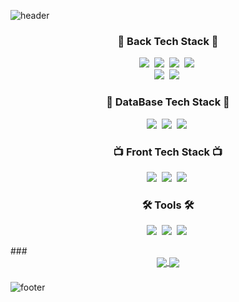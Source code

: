 
![header](https://capsule-render.vercel.app/api?type=slice&color=auto&customColorList=10&height=200&text=Woong&fontAlign=70&rotate=13&fontAlignY=25&descAlign=60&descAlignY=44&animation=twinkling)

<h3 align="center">🍳 Back Tech Stack 🍳</h3>
<p align="center">
  <img src="https://img.shields.io/badge/ES6-ffb13b?style=for-the-badge&logo=javascript&logoColor=white"/></a>&nbsp 
  <img src="https://img.shields.io/badge/TypeScript-005571?style=for-the-badge&logo=ts-node&logoColor=white"/></a>&nbsp
  <img src="https://img.shields.io/badge/NodeJS-11B48A?style=for-the-badge&logo=Node.js&logoColor=white"/></a>&nbsp
  <img src="https://img.shields.io/badge/Express-00599C?style=for-the-badge&logo=express&logoColor=white"/></a>&nbsp
  <br>
  <img src="https://img.shields.io/badge/Java-007396?style=for-the-badge&logo=Java&logoColor=white"/></a>&nbsp
  <img src="https://img.shields.io/badge/SpringBoot-6DB33F?style=for-the-badge&logo=Spring&logoColor=white"/></a>&nbsp
</p>

<h3 align="center">💽 DataBase Tech Stack 💽</h3>
<p align="center">
  <img src="https://img.shields.io/badge/MySql-E6B91E?style=for-the-badge&logo=MySql&logoColor=white"/></a>&nbsp
  <img src="https://img.shields.io/badge/Maria-00599C?style=for-the-badge&logo=mariadb&logoColor=white"/></a>&nbsp
  <img src="https://img.shields.io/badge/dbeaver-%23382923?style=for-the-badge&logo=dbeaver&logoColor=white"></a>&nbsp
</p>

<h3 align="center">📺 Front Tech Stack 📺</h3>
<p align="center">
  <img src="https://img.shields.io/badge/css-1572B6?style=for-the-badge&logo=css3&logoColor=white"/></a>&nbsp
  <img src="https://img.shields.io/badge/HTML-00599C?style=for-the-badge&logo=html5&logoColor=white"/></a>&nbsp
  <img src="https://img.shields.io/badge/React-005571?style=for-the-badge&logo=React&logoColor=white"/></a>&nbsp
</p>

<h3 align="center">🛠 Tools 🛠</h3>
<p align="center">
  <img src="https://img.shields.io/badge/Visual Studio Code-DB3552?style=for-the-badge&logo=visualstudiocode&logoColor=white"/></a>&nbsp
  <img src="https://img.shields.io/badge/Eclipse IDE-11B48A?style=for-the-badge&logo=EclipseIDE&logoColor=white"/></a>&nbsp
  <img src="https://img.shields.io/badge/GitHub-333664?style=for-the-badge&logo=GitHub&logoColor=white"/></a>&nbsp
</p>
###

<div align="center">
  <a href="https://github.com/jungunman">
    <img align="center" src="https://github-readme-stats.vercel.app/api?username=jungunman&hide_title=true&show_icons=true&theme=nord" />
  </a>
   <a href="https://github.com/jungunman">
    <img align="center" src="https://github-readme-stats.vercel.app/api/top-langs/?username=jungunman&layout=compact&show_icons=true&show_owner=true&hide_title=false&theme=nord" />
  </a>
</div>

###

![footer](https://capsule-render.vercel.app/api?type=slice&color=auto&customColorList=10&height=200&fontAlign=70&rotate=13&fontAlignY=25&descAlign=60&descAlignY=44&animation=twinkling&section=footer)
